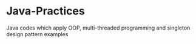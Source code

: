 # Java-Practices
Java codes which apply OOP, multi-threaded programming and singleton design pattern examples
